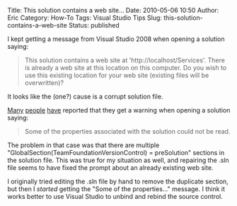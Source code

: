 Title: This solution contains a web site...
Date: 2010-05-06 10:50
Author: Eric
Category: How-To
Tags: Visual Studio Tips
Slug: this-solution-contains-a-web-site
Status: published

I kept getting a message from Visual Studio 2008 when opening a solution
saying:

> This solution contains a web site at 'http://localhost/Services'.
> There is already a web site at this location on this computer. Do you
> wish to use this existing location for your web site (existing files
> will be overwritten)?

It looks like the (one?) cause is a corrupt solution file.

[Many](http://bloggingabout.net/blogs/rick/archive/2007/12/06/quot-some-of-the-properties-associated-with-the-solution-could-not-be-read-quot.aspx)
[people](http://blogs.msdn.com/rjohri/archive/2010/03/11/some-of-the-properties-associated-with-the-solution-could-not-be-read.aspx)
[have](http://esersahin.wordpress.com/2009/01/02/some-of-the-properties-associated-with-the-solution-could-not-be-read/)
reported that they get a warning when opening a solution saying:

> Some of the properties associated with the solution could not be read.

The problem in that case was that there are multiple
"GlobalSection(TeamFoundationVersionControl) = preSolution" sections in
the solution file. This was true for my situation as well, and repairing
the .sln file seems to have fixed the prompt about an already existing
web site.

I originally tried editing the .sln file by hand to remove the duplicate
section, but then I *started* getting the "Some of the properties..."
message. I think it works better to use Visual Studio to unbind and
rebind the source control.
